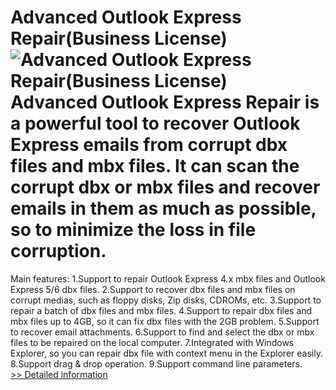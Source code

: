 # Advanced Outlook Express Repair(Business License)<br />![Advanced Outlook Express Repair(Business License)](https://mycommerce.akamaized.net/api/pimages/P206266/BIG/206266.GIF)<br />Advanced Outlook Express Repair is a powerful tool to recover Outlook Express emails from corrupt dbx files and mbx files. It can scan the corrupt dbx or mbx files and recover emails in them as much as possible, so to minimize the loss in file corruption.

Main features:
1.Support to repair Outlook Express 4.x mbx files and Outlook Express 5/6 dbx files.
2.Support to recover dbx files and mbx files on corrupt medias, such as floppy disks, Zip disks, CDROMs, etc.
3.Support to repair a batch of dbx files and mbx files.
4.Support to repair dbx files and mbx files up to 4GB, so it can fix dbx files with the 2GB problem.
5.Support to recover email attachments.
6.Support to find and select the dbx or mbx files to be repaired on the local computer.
7.Integrated with Windows Explorer, so you can repair dbx file with context menu in the Explorer easily.
8.Support drag & drop operation.
9.Support command line parameters.<br />[>> Detailed information](https://secure.shareit.com/shareit/product.html?productid=206266&affiliateid=200057808)